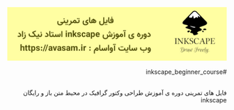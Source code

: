 <div dir="rtl"><img src="https://raw.githubusercontent.com/abasnikzad/inkscape_beginner_course/master/github%20header%20inkscape%20course.jpg" />
<br>

#inkscape_beginner_course

<br>
فایل های تمرینی دوره ی آموزش طراحی وکتور گرافیک در محیط متن باز و رایگان inkscape 
</div>
